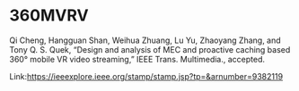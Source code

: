 # 360MVRV

Qi Cheng, Hangguan Shan, Weihua Zhuang, Lu Yu, Zhaoyang Zhang, and Tony Q. S. Quek, “Design and analysis of MEC and proactive caching based 360° mobile VR video streaming,” IEEE Trans. Multimedia., accepted.

Link:https://ieeexplore.ieee.org/stamp/stamp.jsp?tp=&arnumber=9382119
